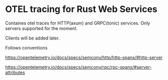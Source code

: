 # OTEL tracing for Rust Web Services

Containes otel traces for HTTP(axum) and GRPC(tonic) services. Only servers supported for the moment. 

Clients will be added later.

Follows conventions

https://opentelemetry.io/docs/specs/semconv/http/http-spans/#http-server

https://opentelemetry.io/docs/specs/semconv/rpc/rpc-spans/#server-attributes